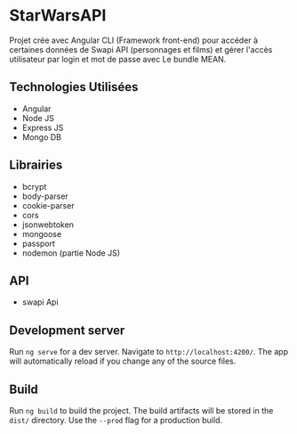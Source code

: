 # StarWarsAPI

Projet crée avec Angular CLI (Framework front-end) pour accéder à certaines données de Swapi API (personnages et films) et gérer l'accès utilisateur par login et mot de passe avec Le bundle MEAN.

 

## Technologies Utilisées

- Angular
- Node JS
- Express JS
- Mongo DB

## Librairies

- bcrypt
- body-parser
- cookie-parser
- cors
- jsonwebtoken
- mongoose
- passport
- nodemon (partie Node JS)

## API

- swapi Api

## Development server

Run `ng serve` for a dev server. Navigate to `http://localhost:4200/`. The app will automatically reload if you change any of the source files.

## Build

Run `ng build` to build the project. The build artifacts will be stored in the `dist/` directory. Use the `--prod` flag for a production build.

 

 

 
